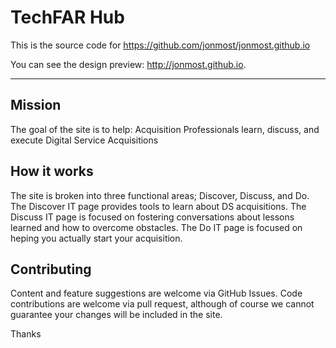 TechFAR Hub
======================
This is the source code for https://github.com/jonmost/jonmost.github.io

You can see the design preview: http://jonmost.github.io.
<hr />

Mission
---
The goal of the site is to help:
Acquisition Professionals learn, discuss, and execute Digital Service Acquisitions

How it works
---
The site is broken into three functional areas; Discover, Discuss, and Do. The Discover IT page provides tools to learn about DS acquisitions. The Discuss IT page is focused on fostering conversations about lessons learned and how to overcome obstacles. The Do IT page is focused on heping you actually start your acquisition.

Contributing
---
Content and feature suggestions are welcome via GitHub Issues. Code contributions are welcome via pull request, although of course we cannot guarantee your changes will be included in the site.

Thanks

